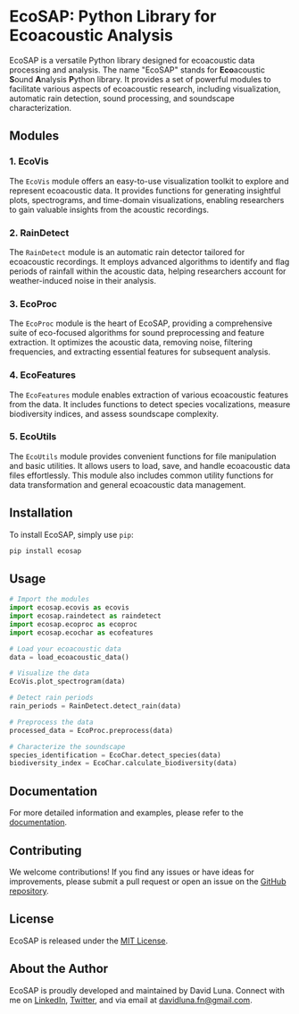 # EcoSAP: Python Library for Ecoacoustic Analysis

EcoSAP is a versatile Python library designed for ecoacoustic data processing and analysis. The name "EcoSAP" stands for **Eco**acoustic **S**ound **A**nalysis **P**ython library. It provides a set of powerful modules to facilitate various aspects of ecoacoustic research, including visualization, automatic rain detection, sound processing, and soundscape characterization.


## Modules

### 1. EcoVis

The `EcoVis` module offers an easy-to-use visualization toolkit to explore and represent ecoacoustic data. It provides functions for generating insightful plots, spectrograms, and time-domain visualizations, enabling researchers to gain valuable insights from the acoustic recordings.

### 2. RainDetect

The `RainDetect` module is an automatic rain detector tailored for ecoacoustic recordings. It employs advanced algorithms to identify and flag periods of rainfall within the acoustic data, helping researchers account for weather-induced noise in their analysis.

### 3. EcoProc

The `EcoProc` module is the heart of EcoSAP, providing a comprehensive suite of eco-focused algorithms for sound preprocessing and feature extraction. It optimizes the acoustic data, removing noise, filtering frequencies, and extracting essential features for subsequent analysis.

### 4. EcoFeatures

The `EcoFeatures` module enables extraction of various ecoacoustic features from the data. It includes functions to detect species vocalizations, measure biodiversity indices, and assess soundscape complexity.

### 5. EcoUtils

The `EcoUtils` module provides convenient functions for file manipulation and basic utilities. It allows users to load, save, and handle ecoacoustic data files effortlessly. This module also includes common utility functions for data transformation and general ecoacoustic data management.



## Installation

To install EcoSAP, simply use `pip`:

```bash
pip install ecosap

```


## Usage

```python
# Import the modules
import ecosap.ecovis as ecovis
import ecosap.raindetect as raindetect
import ecosap.ecoproc as ecoproc
import ecosap.ecochar as ecofeatures

# Load your ecoacoustic data
data = load_ecoacoustic_data()

# Visualize the data
EcoVis.plot_spectrogram(data)

# Detect rain periods
rain_periods = RainDetect.detect_rain(data)

# Preprocess the data
processed_data = EcoProc.preprocess(data)

# Characterize the soundscape
species_identification = EcoChar.detect_species(data)
biodiversity_index = EcoChar.calculate_biodiversity(data)

```

## Documentation

For more detailed information and examples, please refer to the [documentation](https://ecosap-library-docs.com).

## Contributing

We welcome contributions! If you find any issues or have ideas for improvements, please submit a pull request or open an issue on the [GitHub repository](https://github.com/davidluna-fn/ecosap).

## License

EcoSAP is released under the [MIT License](https://opensource.org/licenses/MIT).

## About the Author

EcoSAP is proudly developed and maintained by David Luna. Connect with me on [LinkedIn](https://www.linkedin.com/in/davidlunafn/), [Twitter](https://twitter.com/davidluna.fn), and via email at davidluna.fn@gmail.com.
